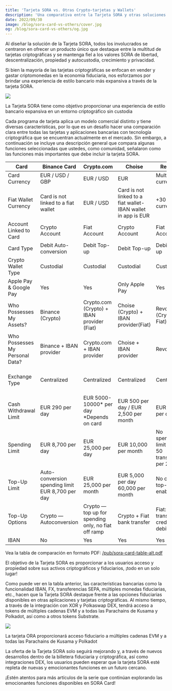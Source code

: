 ```yaml
---
title: 'Tarjeta SORA vs. Otras Crypto-tarjetas y Wallets'
description: 'Una comparativa entre la Tarjeta SORA y otras soluciones de Crypto-tarjetas.'
date: 2022/09/30
image: /blog/sora-card-vs-others/cover.jpg
og: /blog/sora-card-vs-others/og.jpg
---
```


Al diseñar la solución de la Tarjeta SORA, todos los involucrados se centraron en ofrecer un producto único que destaque entre la multitud de tarjetas criptográficas y se mantenga fiel a los valores SORA de libertad, descentralización, propiedad y autocustodia, crecimiento y privacidad.

Si bien la mayoría de las tarjetas criptográficas se enfocan en vender y gastar criptomonedas en la economía fiduciaria, nos esforzamos por brindar una experiencia de estilo bancario más expansiva a través de la tarjeta SORA.

![](https://miro.medium.com/v2/resize:fit:1400/0*sUpZSO2Z6_wAKnPS.png)

La Tarjeta SORA tiene como objetivo proporcionar una experiencia de estilo bancario expansiva en un entorno criptográfico sin custodia

Cada programa de tarjeta aplica un modelo comercial distinto y tiene diversas características, por lo que es un desafío hacer una comparación clara entre todas las tarjetas y aplicaciones bancarias con tecnología criptográfica que se encuentran actualmente en el mercado. Sin embargo, a continuación se incluye una descripción general que compara algunas funciones seleccionadas que ustedes, como comunidad, señalaron como las funciones más importantes que debe incluir la tarjeta SORA.

| Card                            | Binance Card                                     | Crypto.com                                          | Choise                                                    | Revolut                                       | SORA Card                                                                                                        |
| ------------------------------- | ------------------------------------------------ | --------------------------------------------------- | ------------------------------------------------------------- | --------------------------------------------- | ---------------------------------------------------------------------------------------------------------------- |
| Card Currency                   | EUR / USD / GBP                                  | EUR / USD                                           | EUR                                                           | Multi-currency                                | EUR live <br>USD (Q1’25)                                                                        |
| Fiat Wallet Currency            | Card is not linked to a fiat wallet              | EUR / USD                                           | Card is not linked to a fiat wallet-IBAN wallet in app is EUR | +30 currencies                                | +20 currencies (Q4’24)                                                                                           |
| Account Linked to Card          | Crypto Account                                   | Fiat Account                                        | Crypto Account                                                | Fiat Account                                  | Fiat Account                                                                                                     |
| Card Type                       | Debit Auto-conversion                            | Debit Top-up                                        | Debit Тор-up                                                  | Debit Top-up                                  | Debit Top-up                                                                                                     |
| Crypto Wallet Type              | Custodial                                        | Custodial                                           | Custodial                                                     | Custodial                                     | Self-custodial                                                                                                   |
| Apple Pay & Google Pay          | Yes                                  | Yes                                                 | Only Apple Pay                                                | Yes                                           | Yes                                                                                                              |
| Who Possesses My Assets?        | Binance (Crypto)                                 | Crypto.com (Crypto) + IBAN provider (Fiat)          | Choise (Crypto) + IBAN provider(Fiat)                     | Revolut (Crypto + Fiat)                       | YOU (Crypto) + IBAN provider (Fiat)                                                                              |
| Who Possesses My Personal Data? | Binance + IBAN provider                          | Crypto.com + IBAN provider                          | Choise + IBAN provider                                    | Revolut                                       | YOU + IBAN provider not SORA                                                                                     |
| Exchange Type                   | Centralized                                      | Centralized                                         | Centralized                                                   | Centralized                                   | Decentralized (Crypto↔Crypto) + Centralized (Crypto↔EUR)                                                            |
| Cash Withdrawal Limit           | EUR 290 per day                                  | EUR 5000-10000\* per day <br>\*Depends on card        | EUR 500 per day / EUR 2,500 per month                         | EUR 3,000 per day                             | EUR 5,000\* per day |
| Spending Limit                  | EUR 8,700 per day                                | EUR 25,000 per day                                  | EUR 10,000 per month                                          | No spending limit / Max. 50 transfers per 24h | EUR 25,000\* per day                                |
| Top-Up Limit                    | Auto-conversion spending limit EUR 8,700 per day | EUR 25,000 per month                                | EUR 5,000 per day 60,000 per month                            | No crypto top-up enabled                      | EUR 25,000 per day\*                                |
| Top-Up Options                  | Crypto — Autoconversion                          | Crypto — top up for spending only, no fiat off ramp | Crypto + Fiat bank transfer                                   | Fiat: bank transfer, credit card, debit card  | Crypto + fiat: bank transfer, credit card, debit card                                                      |
| IBAN                            | No                                               | Yes                                                 | Yes                                                           | Yes                                           | Yes                                                                                                              |

Vea la tabla de comparación en formato PDF: [/pub/sora-card-table-alt.pdf](https://soracard.com/pub/sora-card-table-alt.pdf)

El objetivo de la Tarjeta SORA es proporcionar a los usuarios acceso y propiedad sobre sus activos criptográficos y fiduciarios, ¡todo en un solo lugar!

Como puede ver en la tabla anterior, las características bancarias como la funcionalidad IBAN, FX, transferencias SEPA, múltiples monedas fiduciarias, etc., hacen que la Tarjeta SORA destaque frente a las opciones fiduciarias disponibles en otras aplicaciones y tarjetas criptográficas. Al mismo tiempo, a través de la integración con XOR y Polkaswap DEX, tendrá acceso a tokens de múltiples cadenas EVM y a todas las Parachains de Kusama y Polkadot, así como a otros tokens Substrate.

![](https://miro.medium.com/v2/resize:fit:1400/0*Cj4abSXte3e8u9A5.png)

La tarjeta ORA proporcionará acceso fiduciario a múltiples cadenas EVM y a todas las Parachains de Kusama y Polkadot

La oferta de la Tarjeta SORA solo seguirá mejorando y, a través de nuevos desarrollos dentro de la billetera fiduciaria y criptográfica, así como integraciones DEX, los usuarios pueden esperar que la tarjeta SORA esté repleta de nuevas y emocionantes funciones en un futuro cercano.

¡Estén atentos para más artículos de la serie que continúan explorando las emocionantes funciones disponibles en SORA Card!

